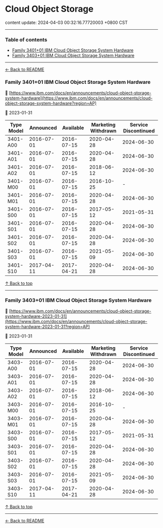 # Cloud Object Storage

content update: 2024-04-03 00:32:16.77720003 +0800 CST

---

### Table of contents


- [Family 3401+01 IBM Cloud Object Storage System Hardware](#family-340101-ibm-cloud-object-storage-system-hardware)
- [Family 3403+01 IBM Cloud Object Storage System Hardware](#family-340301-ibm-cloud-object-storage-system-hardware)

---

[← Back to README](../README.md)





### Family 3401+01 IBM Cloud Object Storage System Hardware

🔗 [https://www.ibm.com/docs/en/announcements/cloud-object-storage-system-hardware](https://www.ibm.com/docs/en/announcements/cloud-object-storage-system-hardware?region=AP)

📅 2023-01-31

| Type Model | Announced | Available | Marketing Withdrawn | Service Discontinued |
| --- | --- | --- | --- | --- |
| 3401-A00 | 2016-07-01 | 2016-07-15 | 2020-04-28 | 2024-06-30 |
| 3401-A01 | 2016-07-01 | 2016-07-15 | 2020-04-28 | 2024-06-30 |
| 3401-A02 | 2016-07-01 | 2016-07-15 | 2018-06-12 | 2024-06-30 |
| 3401-M00 | 2016-07-01 | 2016-07-15 | 2016-10-25 | - |
| 3401-M01 | 2016-07-01 | 2016-07-15 | 2020-04-28 | 2024-06-30 |
| 3401-S00 | 2016-07-01 | 2016-07-15 | 2017-05-12 | 2021-05-31 |
| 3401-S01 | 2016-07-01 | 2016-07-15 | 2020-04-28 | 2024-06-30 |
| 3401-S02 | 2016-07-01 | 2016-07-15 | 2020-04-28 | 2024-06-30 |
| 3401-S03 | 2016-07-01 | 2016-07-15 | 2021-05-09 | 2024-06-30 |
| 3401-S10 | 2017-04-11 | 2017-04-21 | 2020-04-28 | 2024-06-30 |






[↑ Back to top](#table-of-contents)

---





### Family 3403+01 IBM Cloud Object Storage System Hardware

🔗 [https://www.ibm.com/docs/en/announcements/cloud-object-storage-system-hardware-2023-01-31](https://www.ibm.com/docs/en/announcements/cloud-object-storage-system-hardware-2023-01-31?region=AP)

📅 2023-01-31

| Type Model | Announced | Available | Marketing Withdrawn | Service Discontinued |
| --- | --- | --- | --- | --- |
| 3403-A00 | 2016-07-01 | 2016-07-15 | 2020-04-28 | 2024-06-30 |
| 3403-A01 | 2016-07-01 | 2016-07-15 | 2020-04-28 | 2024-06-30 |
| 3403-A02 | 2016-07-01 | 2016-07-15 | 2018-06-12 | 2024-06-30 |
| 3403-M00 | 2016-07-01 | 2016-07-15 | 2016-10-25 | - |
| 3403-M01 | 2016-07-01 | 2016-07-15 | 2020-04-28 | 2024-06-30 |
| 3403-S00 | 2016-07-01 | 2016-07-15 | 2017-05-12 | 2021-05-31 |
| 3403-S01 | 2016-07-01 | 2016-07-15 | 2020-04-28 | 2024-06-30 |
| 3403-S02 | 2016-07-01 | 2016-07-15 | 2020-04-28 | 2024-06-30 |
| 3403-S03 | 2016-07-01 | 2016-07-15 | 2021-05-09 | 2024-06-30 |
| 3403-S10 | 2017-04-11 | 2017-04-21 | 2020-04-28 | 2024-06-30 |






[↑ Back to top](#table-of-contents)

---



[← Back to README](../README.md)